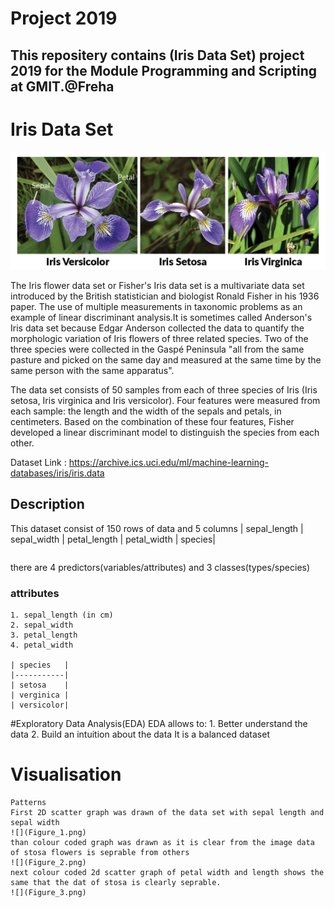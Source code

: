 # Project 2019
This repositery contains (Iris Data Set) project 2019 for the Module
Programming and Scripting at GMIT.@Freha
---
# Iris Data Set
![](irisimage.png)
<p>The Iris flower data set or Fisher's Iris data set is a multivariate data set introduced by the British statistician and biologist Ronald Fisher in his 1936 paper. The use of multiple measurements in taxonomic problems as an example of linear discriminant analysis.It is sometimes called Anderson's Iris data set because Edgar Anderson collected the data to quantify the morphologic variation of Iris flowers of three related species. Two of the three species were collected in the Gaspé Peninsula "all from the same pasture and picked on the same day and measured at the same time by the same person with the same apparatus".</p>
<p>
The data set consists of 50 samples from each of three species of Iris (Iris setosa, Iris virginica and Iris versicolor). Four features were measured from each sample: the length and the width of the sepals and petals, in centimeters. Based on the combination of these four features, Fisher developed a linear discriminant model to distinguish the species from each other.</p>

Dataset Link : https://archive.ics.uci.edu/ml/machine-learning-databases/iris/iris.data

<h2>Description</h2>
This dataset consist of 150 rows of data and 5 columns

<table>| sepal_length | sepal_width | petal_length | petal_width  | species|</table>


there are 4 predictors(variables/attributes) and 3 classes(types/species)

<h3>attributes</h3>

    1. sepal_length (in cm)
    2. sepal_width
    3. petal_length
    4. petal_width  

    | species   |
    |-----------|
    | setosa    |
    | verginica |
    | versicolor|

#Exploratory Data Analysis(EDA)
    EDA allows to:
    1. Better understand the data
    2. Build an intuition about the data
    It is a balanced dataset
# Visualisation
    Patterns
    First 2D scatter graph was drawn of the data set with sepal length and sepal width 
    ![](Figure_1.png)
    than colour coded graph was drawn as it is clear from the image data of stosa flowers is seprable from others
    ![](Figure_2.png)
    next colour coded 2d scatter graph of petal width and length shows the same that the dat of stosa is clearly seprable.
    ![](Figure_3.png)
